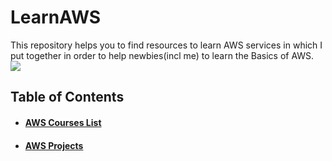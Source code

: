 # LearnAWS
This repository helps you to find resources to learn AWS services in which  I put  together in order to help newbies(incl me) to learn the Basics of AWS. 
![](https://i.imgur.com/bGml5qG.gif)

## Table of Contents
- #### [AWS Courses List](https://github.com/No1Sploit/LearnAWS/tree/main/FreeCourse#readme) 
- #### [AWS Projects](https://github.com/No1Sploit/LearnAWS/blob/main/Projects/readme.md)
